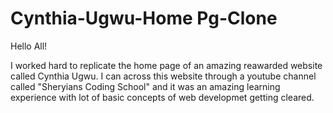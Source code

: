 # Cynthia-Ugwu-Home Pg-Clone
Hello All! <br>

I worked hard to replicate the home page of an amazing reawarded website called Cynthia Ugwu. I can across this website through a youtube channel called "Sheryians Coding School" and it was an amazing learning experience with lot of basic concepts of web developmet getting cleared.
